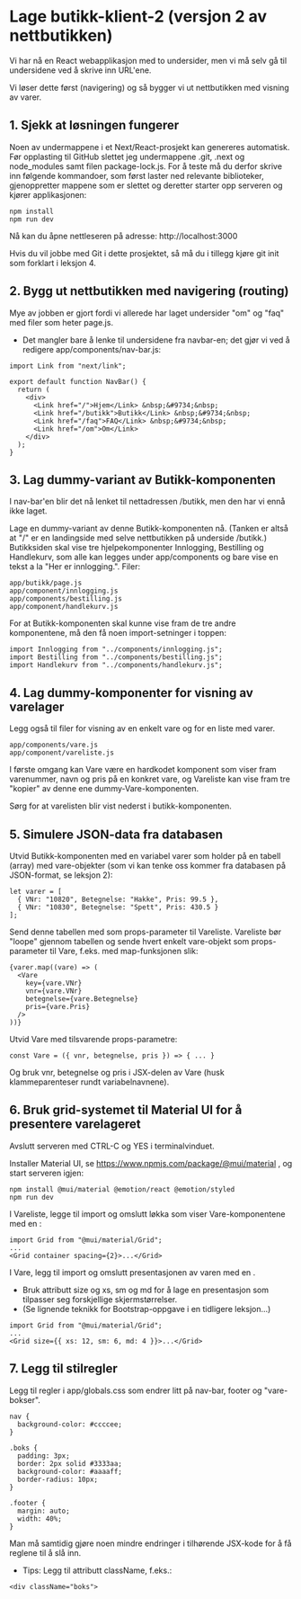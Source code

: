 # Lage butikk-klient-2 (versjon 2 av nettbutikken)

Vi har nå en React webapplikasjon med to undersider, men vi må selv gå til undersidene ved å skrive inn URL'ene.

Vi løser dette først (navigering) og så bygger vi ut nettbutikken med visning av varer.

## 1. Sjekk at løsningen fungerer

Noen av undermappene i et Next/React-prosjekt kan genereres automatisk. Før opplasting til GitHub slettet jeg undermappene .git, .next og node_modules samt filen package-lock.js. For å teste må du derfor skrive inn følgende kommandoer, som først laster ned relevante biblioteker, gjenoppretter mappene som er slettet og deretter starter opp serveren og kjører applikasjonen:

```
npm install
npm run dev
```

Nå kan du åpne nettleseren på adresse: http://localhost:3000

Hvis du vil jobbe med Git i dette prosjektet, så må du i tillegg kjøre git init som forklart i leksjon 4.

## 2. Bygg ut nettbutikken med navigering (routing)

Mye av jobben er gjort fordi vi allerede har laget undersider "om" og "faq" med filer som heter page.js.

- Det mangler bare å lenke til undersidene fra navbar-en; det gjør vi ved å redigere app/components/nav-bar.js:

```
import Link from "next/link";

export default function NavBar() {
  return (
    <div>
      <Link href="/">Hjem</Link> &nbsp;&#9734;&nbsp;
      <Link href="/butikk">Butikk</Link> &nbsp;&#9734;&nbsp;
      <Link href="/faq">FAQ</Link> &nbsp;&#9734;&nbsp;
      <Link href="/om">Om</Link>
    </div>
  );
}
```

## 3. Lag dummy-variant av Butikk-komponenten

I nav-bar'en blir det nå lenket til nettadressen /butikk, men den har vi ennå ikke laget.

Lage en dummy-variant av denne Butikk-komponenten nå. (Tanken er altså at "/" er en landingside med selve nettbutikken på underside /butikk.) Butikksiden skal vise tre hjelpekomponenter Innlogging, Bestilling og Handlekurv, som alle kan legges under app/components og bare vise en tekst a la "Her er innlogging.". Filer:

```
app/butikk/page.js
app/component/innlogging.js
app/components/bestilling.js
app/component/handlekurv.js
```

For at Butikk-komponenten skal kunne vise fram de tre andre komponentene, må den få noen import-setninger i toppen:

```
import Innlogging from "../components/innlogging.js";
import Bestilling from "../components/bestilling.js";
import Handlekurv from "../components/handlekurv.js";
```

## 4. Lag dummy-komponenter for visning av varelager

Legg også til filer for visning av en enkelt vare og for en liste med varer.

```
app/components/vare.js
app/component/vareliste.js
```

I første omgang kan Vare være en hardkodet komponent som viser fram varenummer, navn og pris på en konkret vare, og Vareliste kan vise fram tre "kopier" av denne ene dummy-Vare-komponenten.

Sørg for at varelisten blir vist nederst i butikk-komponenten.

## 5. Simulere JSON-data fra databasen

Utvid Butikk-komponenten med en variabel varer som holder på en tabell (array) med vare-objekter (som vi kan tenke oss kommer fra databasen på JSON-format, se leksjon 2):

```
let varer = [
  { VNr: "10820", Betegnelse: "Hakke", Pris: 99.5 },
  { VNr: "10830", Betegnelse: "Spett", Pris: 430.5 }
];
```

Send denne tabellen med som props-parameter til Vareliste. Vareliste bør "loope" gjennom tabellen og sende hvert enkelt vare-objekt som props-parameter til Vare, f.eks. med map-funksjonen slik:

```
{varer.map((vare) => (
  <Vare
    key={vare.VNr}
    vnr={vare.VNr}
    betegnelse={vare.Betegnelse}
    pris={vare.Pris}
  />
))}
```

Utvid Vare med tilsvarende props-parametre:

```
const Vare = ({ vnr, betegnelse, pris }) => { ... }
```

Og bruk vnr, betegnelse og pris i JSX-delen av Vare (husk klammeparenteser rundt variabelnavnene).

## 6. Bruk grid-systemet til Material UI for å presentere varelageret

Avslutt serveren med CTRL-C og YES i terminalvinduet.

Installer Material UI, se https://www.npmjs.com/package/@mui/material , og start serveren igjen:

```
npm install @mui/material @emotion/react @emotion/styled
npm run dev
```

I Vareliste, legge til import og omslutt løkka som viser Vare-komponentene med en <Grid>:

```
import Grid from "@mui/material/Grid";
...
<Grid container spacing={2}>...</Grid>
```

I Vare, legg til import og omslutt presentasjonen av varen med en <Grid>.

- Bruk attributt size og xs, sm og md for å lage en presentasjon som tilpasser seg forskjellige skjermstørrelser.
- (Se lignende teknikk for Bootstrap-oppgave i en tidligere leksjon...)

```
import Grid from "@mui/material/Grid";
...
<Grid size={{ xs: 12, sm: 6, md: 4 }}>...</Grid>
```

## 7. Legg til stilregler

Legg til regler i app/globals.css som endrer litt på nav-bar, footer og "vare-bokser".

```
nav {
  background-color: #ccccee;
}

.boks {
  padding: 3px;
  border: 2px solid #3333aa;
  background-color: #aaaaff;
  border-radius: 10px;
}

.footer {
  margin: auto;
  width: 40%;
}
```

Man må samtidig gjøre noen mindre endringer i tilhørende JSX-kode for å få reglene til å slå inn.

- Tips: Legg til attributt className, f.eks.:

```
<div className="boks">
```
